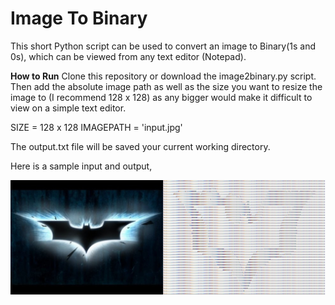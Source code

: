 # Image To Binary #

This short Python script can be used to convert an image to Binary(1s and 0s), which can be viewed from any text editor (Notepad).

**How to Run**
Clone this repository or download the image2binary.py script. Then add the absolute image path as well as the size you want to resize the image to (I recommend 128 x 128) as any bigger would make it difficult to view on a simple text editor.

  SIZE = 128 x 128
  IMAGEPATH = 'input.jpg'
  
The output.txt file will be saved your current working directory.

Here is a sample input and output,

![Demo](demoOutput.jpg)

